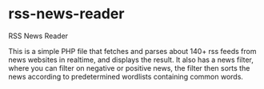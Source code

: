 # rss-news-reader
RSS News Reader

This is a simple PHP file that fetches and parses about 140+ rss feeds from news websites in realtime, and displays the result. It also has a news filter, where you can filter on negative or positive news, the filter then sorts the news according to predetermined wordlists containing common words.
